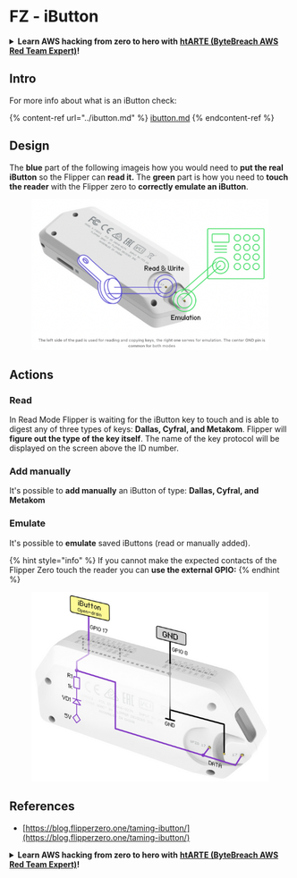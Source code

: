 # FZ - iButton

<details>

<summary><strong>Learn AWS hacking from zero to hero with</strong> <a href="https://training.khulnasoft.com/courses/arte"><strong>htARTE (ByteBreach AWS Red Team Expert)</strong></a><strong>!</strong></summary>

Other ways to support ByteBreach:

* If you want to see your **company advertised in ByteBreach** or **download ByteBreach in PDF** Check the [**SUBSCRIPTION PLANS**](https://github.com/sponsors/khulnasoft)!
* Get the [**official PEASS & ByteBreach swag**](https://peass.creator-spring.com)
* Discover [**The PEASS Family**](https://opensea.io/collection/the-peass-family), our collection of exclusive [**NFTs**](https://opensea.io/collection/the-peass-family)
* **Join the** 💬 [**Discord group**](https://discord.gg/hRep4RUj7f) or the [**telegram group**](https://t.me/peass) or **follow** us on **Twitter** 🐦 [**@khulnasoftm**](https://twitter.com/bytebreach_live)**.**
* **Share your hacking tricks by submitting PRs to the** [**ByteBreach**](https://github.com/khulnasoft/bytebreach) and [**ByteBreach Cloud**](https://github.com/khulnasoft/bytebreach-cloud) github repos.

</details>

## Intro

For more info about what is an iButton check:

{% content-ref url="../ibutton.md" %}
[ibutton.md](../ibutton.md)
{% endcontent-ref %}

## Design

The **blue** part of the following imageis how you would need to **put the real iButton** so the Flipper can **read it.** The **green** part is how you need to **touch the reader** with the Flipper zero to **correctly emulate an iButton**.

<figure><img src="../../../.gitbook/assets/image (20).png" alt=""><figcaption></figcaption></figure>

## Actions

### Read

In Read Mode Flipper is waiting for the iButton key to touch and is able to digest any of three types of keys: **Dallas, Cyfral, and Metakom**. Flipper will **figure out the type of the key itself**. The name of the key protocol will be displayed on the screen above the ID number.

### Add manually

It's possible to **add manually** an iButton of type: **Dallas, Cyfral, and Metakom**

### **Emulate**

It's possible to **emulate** saved iButtons (read or manually added).

{% hint style="info" %}
If you cannot make the expected contacts of the Flipper Zero touch the reader you can **use the external GPIO:**
{% endhint %}

<figure><img src="../../../.gitbook/assets/image (24) (1).png" alt=""><figcaption></figcaption></figure>

## References

* [https://blog.flipperzero.one/taming-ibutton/](https://blog.flipperzero.one/taming-ibutton/)

<details>

<summary><strong>Learn AWS hacking from zero to hero with</strong> <a href="https://training.khulnasoft.com/courses/arte"><strong>htARTE (ByteBreach AWS Red Team Expert)</strong></a><strong>!</strong></summary>

Other ways to support ByteBreach:

* If you want to see your **company advertised in ByteBreach** or **download ByteBreach in PDF** Check the [**SUBSCRIPTION PLANS**](https://github.com/sponsors/khulnasoft)!
* Get the [**official PEASS & ByteBreach swag**](https://peass.creator-spring.com)
* Discover [**The PEASS Family**](https://opensea.io/collection/the-peass-family), our collection of exclusive [**NFTs**](https://opensea.io/collection/the-peass-family)
* **Join the** 💬 [**Discord group**](https://discord.gg/hRep4RUj7f) or the [**telegram group**](https://t.me/peass) or **follow** us on **Twitter** 🐦 [**@khulnasoftm**](https://twitter.com/bytebreach_live)**.**
* **Share your hacking tricks by submitting PRs to the** [**ByteBreach**](https://github.com/khulnasoft/bytebreach) and [**ByteBreach Cloud**](https://github.com/khulnasoft/bytebreach-cloud) github repos.

</details>
